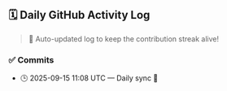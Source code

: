 ## 🗓️ Daily GitHub Activity Log

> 🤖 Auto-updated log to keep the contribution streak alive!

### ✅ Commits

- 🕒 2025-09-15 11:08 UTC — Daily sync 🌿


